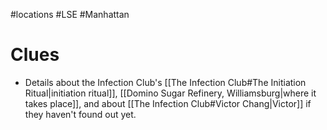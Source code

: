 #locations #LSE #Manhattan

# Clues
- Details about the Infection Club's [[The Infection Club#The Initiation Ritual|initiation ritual]], [[Domino Sugar Refinery, Williamsburg|where it takes place]], and about [[The Infection Club#Victor Chang|Victor]] if they haven't found out yet.
